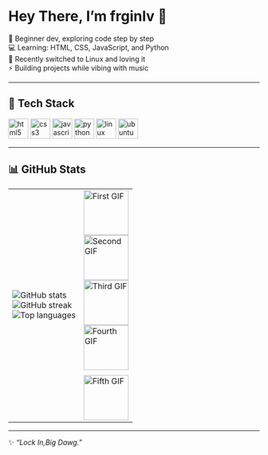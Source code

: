 # Hey There, I’m frginlv 👋  

🌱 Beginner dev, exploring code step by step  
💻 Learning: HTML, CSS, JavaScript, and Python  
🐧 Recently switched to Linux and loving it  
⚡ Building projects while vibing with music  

---

## 🚀 Tech Stack
<p align="left">
  <img src="https://cdn.jsdelivr.net/gh/devicons/devicon/icons/html5/html5-original.svg" alt="html5" width="40" height="40"/>
  <img src="https://cdn.jsdelivr.net/gh/devicons/devicon/icons/css3/css3-original.svg" alt="css3" width="40" height="40"/>
  <img src="https://cdn.jsdelivr.net/gh/devicons/devicon/icons/javascript/javascript-original.svg" alt="javascript" width="40" height="40"/>
  <img src="https://cdn.jsdelivr.net/gh/devicons/devicon/icons/python/python-original.svg" alt="python" width="40" height="40"/>
  <img src="https://cdn.jsdelivr.net/gh/devicons/devicon/icons/linux/linux-original.svg" alt="linux" width="40" height="40"/>
  <img src="https://cdn.jsdelivr.net/gh/devicons/devicon/icons/ubuntu/ubuntu-plain.svg" alt="ubuntu" width="40" height="40"/>
</p>

---

## 📊 GitHub Stats
<table>
  <tr>
    <td>
      <p align="left">
        <img src="https://github-readme-stats.vercel.app/api?username=frginlv&show_icons=true&theme=tokyonight&hide_border=false" alt="GitHub stats"/><br>
        <img src="https://streak-stats.demolab.com?user=frginlv&theme=tokyonight&hide_border=false" alt="GitHub streak"/><br>
        <img src="https://github-readme-stats.vercel.app/api/top-langs/?username=frginlv&layout=compact&theme=tokyonight&hide_border=false" alt="Top languages"/>
      </p>
    </td>
    <td valign="top">
      <img src="https://media.giphy.com/media/v1.Y2lkPTc5MGI3NjExZmcxNXgyNzN0ZGo4NnlodHl6NjdpOWVwbWgzbHB1cWxhb3I1a21zZiZlcD12MV9zdGlja2Vyc19zZWFyY2gmY3Q9cw/U3D4DHR7trnOrh26uA/giphy.gif" width="90" alt="First GIF"/><br>
      <img src="https://media.giphy.com/media/v1.Y2lkPTc5MGI3NjExZmcxNXgyNzN0ZGo4NnlodHl6NjdpOWVwbWgzbHB1cWxhb3I1a21zZiZlcD12MV9zdGlja2Vyc19zZWFyY2gmY3Q9cw/hVfj148Hsqfn7aXu5j/giphy.gif" width="90" alt="Second GIF"/><br>
      <img src="https://media.giphy.com/media/v1.Y2lkPTc5MGI3NjExZmcxNXgyNzN0ZGo4NnlodHl6NjdpOWVwbWgzbHB1cWxhb3I1a21zZiZlcD12MV9zdGlja2Vyc19zZWFyY2gmY3Q9cw/r0KKXaQE7EidXA8qlb/giphy.gif" width="90" alt="Third GIF"/><br>
      <img src="https://media.giphy.com/media/v1.Y2lkPWVjZjA1ZTQ3M2FqaGNucHA0Y3IzaTNzcGNyM296NXlmdjg0MDc3ZWM1Y3p6YnQ0NyZlcD12MV9zdGlja2Vyc19zZWFyY2gmY3Q9cw/83PQBCrAAHmm5WDix0/giphy.gif" width="90" alt="Fourth GIF"/><br>
      <img src="https://media.giphy.com/media/v1.Y2lkPWVjZjA1ZTQ3ZzVjZHBjYTRpenB0b2Q0YnVvbnQyZTE0cWlqc3E4NTY4YzFmMDVzeSZlcD12MV9zdGlja2Vyc19zZWFyY2gmY3Q9cw/h7deZA51Ru9pwzlz0C/giphy.gif" width="90" alt="Fifth GIF" style="margin-top:10px"/>
    </td>
  </tr>
</table>

---

✨ *“Lock In,Big Dawg.”*  
